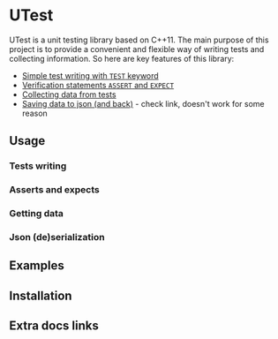 # UTest

UTest is a unit testing library based on C++11. The main purpose of this project is to provide a convenient and flexible way of writing tests and collecting information. So here are key features of this library:

- [Simple test writing with `TEST` keyword](#tests-writing)
- [Verification statements `ASSERT` and `EXPECT`](#asserts-and-expects)
- [Collecting data from tests](#getting-data)
- [Saving data to json (and back)](#json-(de)serialization) - check link, doesn't work for some reason



## Usage





### Tests writing



### Asserts and expects



### Getting data







### Json (de)serialization 



## Examples



## Installation



## Extra docs links
